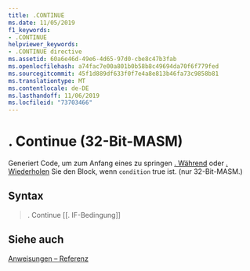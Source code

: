 ```yaml
---
title: .CONTINUE
ms.date: 11/05/2019
f1_keywords:
- .CONTINUE
helpviewer_keywords:
- .CONTINUE directive
ms.assetid: 60a6e46d-49e6-4d65-97d0-cbe8c47b3fab
ms.openlocfilehash: a74fac7e00a801b0b58b8c49694da70f6f779fed
ms.sourcegitcommit: 45f1d889df633f0f7e4a8e813b46fa73c9858b81
ms.translationtype: MT
ms.contentlocale: de-DE
ms.lasthandoff: 11/06/2019
ms.locfileid: "73703466"
---
```

# <a name="continue-32-bit-masm"></a>. Continue (32-Bit-MASM)

Generiert Code, um zum Anfang eines zu springen [. Während](../../assembler/masm/dot-while.md) oder [. Wiederholen](../../assembler/masm/dot-repeat.md) Sie den Block, wenn `condition` true ist. (nur 32-Bit-MASM.)

## <a name="syntax"></a>Syntax

> . Continue [[. IF-Bedingung]]

## <a name="see-also"></a>Siehe auch

[Anweisungen – Referenz](../../assembler/masm/directives-reference.md)<br/>